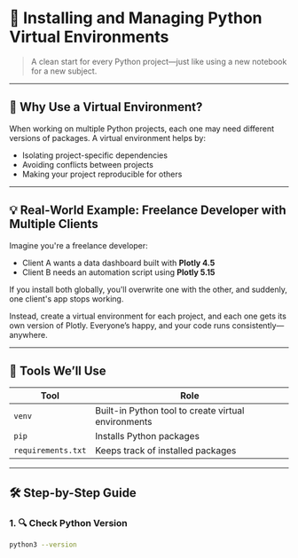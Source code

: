 # 🐍 Installing and Managing Python Virtual Environments  
> A clean start for every Python project—just like using a new notebook for a new subject.

---

## 🎯 Why Use a Virtual Environment?

When working on multiple Python projects, each one may need different versions of packages. A virtual environment helps by:

- Isolating project-specific dependencies  
- Avoiding conflicts between projects  
- Making your project reproducible for others  

---

## 💡 Real-World Example: Freelance Developer with Multiple Clients

Imagine you're a freelance developer:

- Client A wants a data dashboard built with **Plotly 4.5**
- Client B needs an automation script using **Plotly 5.15**

If you install both globally, you'll overwrite one with the other, and suddenly, one client's app stops working.

Instead, create a virtual environment for each project, and each one gets its own version of Plotly. Everyone’s happy, and your code runs consistently—anywhere.

---

## 🧰 Tools We’ll Use

| Tool             | Role                                               |
|------------------|----------------------------------------------------|
| `venv`           | Built-in Python tool to create virtual environments |
| `pip`            | Installs Python packages                            |
| `requirements.txt` | Keeps track of installed packages                |

---

## 🛠️ Step-by-Step Guide

### 1. 🔍 Check Python Version

```bash
python3 --version
